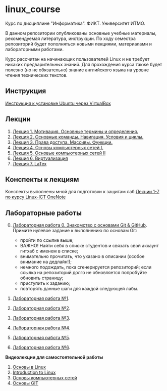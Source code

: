 # linux_course
Курс по дисциплине "Информатика". ФИКТ. Университет ИТМО.

В данном репозитории опубликованы основные учебные материалы, 
рекомендуемая литература, инструкции.
По ходу семестра репозиторий будет пополняться новыми лекциями, 
материалами и лабораторными работами.

Курс рассчитан на начинающих пользователей Linux и не требует никаких 
предварительных знаний. Для прохождения курса также будет полезно (но не 
обязательно) знание английского языка на уровне чтения технических 
текстов.

## Инструкция
[Инструкция к установке Ubuntu через 
VirtualBox](https://github.com/computer-science-itmo-ict/linux_course/tree/master/preparing)

## Лекции
1. [Лекция 1. Мотивация. Основные термины и 
определения.](https://youtu.be/NrUtQdrtt6Q)
2. [Лекция 2. Основные команды. Навигация. Условия и 
циклы.](https://youtu.be/r6qdnEGAO0g)
3. [Лекция 3. Права доступа. Массивы. 
Функции.](https://youtu.be/8mrBDXw-oe0)
4. [Лекция 4. Основы компьютерных сетей I.](https://youtu.be/I4FXrrfo-0M)
5. [Лекция 5. Основые компьютерных сетей II](https://youtu.be/3sNCkTkcJOw)
6. [Лекция 6. Виртуализация](https://youtu.be/StHg7BU9bLI)
7. [Лекция 7. LaTex](https://youtu.be/_CMp1D_55Sc)

## Конспекты к лекциям
Конспекты выполнены мной для подготовки к защитам лаб
<a href="https://niuitmo-my.sharepoint.com/personal/367777_niuitmo_ru/_layouts/15/Doc.aspx?sourcedoc={5ab43b7d-d518-484b-97dc-b4337d1fb13b}&action=view&wd=target%28%D0%9B%D0%B5%D0%BA%D1%86%D0%B8%D0%B8%201-7.one%7Ca73efb7c-ebdd-1d4f-81ed-ee9e14537226%2F%D0%9B%D0%B5%D0%BA%D1%86%D0%B8%D1%8F%201.%20%D0%9C%D0%BE%D1%82%D0%B8%D0%B2%D0%B0%D1%86%D0%B8%D1%8F.%20%D0%9E%D1%81%D0%BD%D0%BE%D0%B2%D0%BD%D1%8B%D0%B5%20%D1%82%D0%B5%D1%80%D0%BC%D0%B8%D0%BD%D1%8B%20%D0%B8%20%D0%BE%D0%BF%D1%80%D0%B5%D0%B4%D0%B5%D0%BB%D0%B5%D0%BD%D0%B8%D1%8F.%7Cb3bc0168-d73e-8542-a77a-5b83641b29ef%2F%29&wdorigin=NavigationUrl">Лекции 1-7 по курсу Linux-ICT OneNote</a>

## Лабораторные работы
0. [Лабораторная работа 0. Знакомство с основами Git & 
GitHub](https://classroom.github.com/a/BFkLiBQb). Примите нулевое задание 
к выполнению по основам Git:
    - пройти по ссылке выше;
    - ВАЖНО! Найти себя в списке студентов и связать свой аккаунт гитхаб с 
именем в списке;
    - внимательно прочитать, что указано в описании (особое внимание на 
дедлайн!);
    - немного подождать, пока сгенерируется репозиторий; если ссылка на 
репозиторий долго не обновляется попробуйте обновить страницу;
    - приступить к заданию;
    - повторять данные шаги для каждой следующей лабы.

1. [Лабораторная работа №1](https://classroom.github.com/a/HVUSzJfi).
2. [Лабораторная работа №2](https://classroom.github.com/a/4UM8bKf8).
3. [Лабораторная работа №3](https://classroom.github.com/a/5fijuIRE).
4. [Лабораторная работа №4](https://classroom.github.com/a/h-bYa7Uu).
5. [Лабораторная работа №5](https://classroom.github.com/a/V4J55pEP).
6. [Лабораторная работа №6](https://classroom.github.com/a/f4XNQHdQ).



**Видеолекции для самостоятельной работы**

1.	[Основы в Linux](https://stepik.org/course/73/promo)
2.	[Introduction to 
Linux](https://www.edx.org/course/introduction-to-linux)
3.	[Основы компьютерных сетей](https://stepik.org/course/58873/promo)
4. [Основы GIT](https://stepik.org/course/3145/promo)


